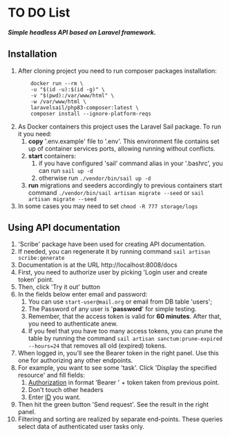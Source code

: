 # TO DO List

##### Simple headless API based on Laravel framework.

## Installation

1. After cloning project you need to run composer packages installation:
    ```
        docker run --rm \
        -u "$(id -u):$(id -g)" \
        -v "$(pwd):/var/www/html" \
        -w /var/www/html \
        laravelsail/php83-composer:latest \
        composer install --ignore-platform-reqs
    ```
2. As Docker containers this project uses the Laravel Sail package. To run it you need:     
   1. **copy** '.env.example' file to '.env'. This environment file contains set up of container services ports, allowing running without conflicts.
   2. **start** containers:
      1. if you have configured 'sail' command alias in your '.bashrc', you can run `sail up -d`
      2. otherwise run `./vendor/bin/sail up -d`
   3. **run** migrations and seeders accordingly to previous containers start command `./vendor/bin/sail artisan migrate --seed` or `sail artisan migrate --seed`
3. In some cases you may need to set `chmod -R 777 storage/logs`


## Using API documentation
1. 'Scribe' package have been used for creating API documentation.
2. If needed, you can regenerate it by running command `sail artisan scribe:generate`
3. Documentation is at the URL http://localhost:8008/docs
4. First, you need to authorize user by picking 'Login user and create token' point.
5. Then, click 'Try it out' button
6. In the fields below enter email and password:
   1. You can use `start-user@mail.org` or email from DB table 'users';
   2. The Password of any user is '**password**' for simple testing.
   3. Remember, that the access token is valid for **60 minutes**. After that, you need to authenticate anew.
   4. If you feel that you have too many access tokens, you can prune the table by running the command `sail artisan sanctum:prune-expired --hours=24` that removes all old (expired) tokens.
7. When logged in, you'll see the Bearer token in the right panel. Use this one for authorizing any other endpoints.
8. For example, you want to see some 'task'. Click 'Display the specified resource' and fill fields:
   1. <u>Authorization</u> in format 'Bearer ' + token taken from previous point. 
   2. Don't touch other headers
   3. Enter <u>ID</u> you want.
9. Then hit the green button 'Send request'. See the result in the right panel.
10. Filtering and sorting are realized by separate end-points. These queries select data of authenticated user tasks only. 
